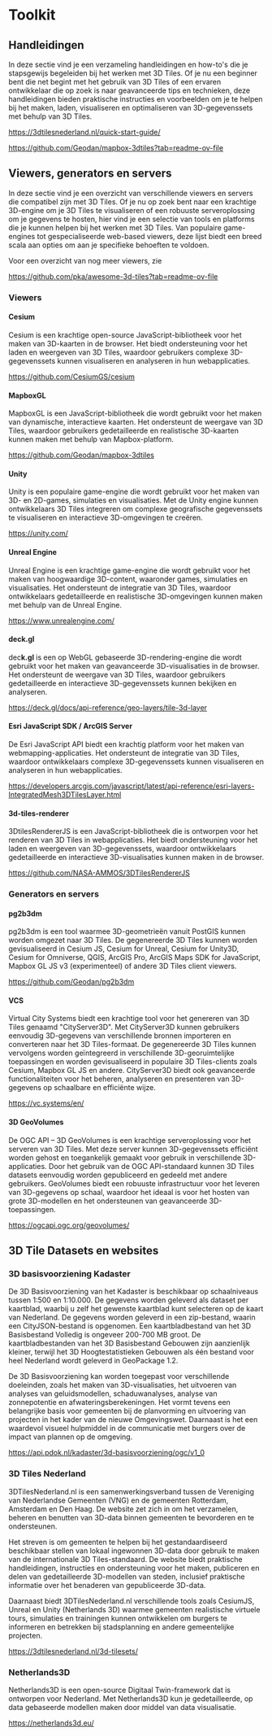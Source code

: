 # Toolkit

## Handleidingen

In deze sectie vind je een verzameling handleidingen en how-to's die je
stapsgewijs begeleiden bij het werken met 3D Tiles. Of je nu een beginner bent
die net begint met het gebruik van 3D Tiles of een ervaren ontwikkelaar die op
zoek is naar geavanceerde tips en technieken, deze handleidingen bieden
praktische instructies en voorbeelden om je te helpen bij het maken, laden,
visualiseren en optimaliseren van 3D-gegevenssets met behulp van 3D Tiles.

<https://3dtilesnederland.nl/quick-start-guide/>

<https://github.com/Geodan/mapbox-3dtiles?tab=readme-ov-file>

## Viewers, generators en servers

In deze sectie vind je een overzicht van verschillende viewers en servers die
compatibel zijn met 3D Tiles. Of je nu op zoek bent naar een krachtige 3D-engine
om je 3D Tiles te visualiseren of een robuuste serveroplossing om je gegevens te
hosten, hier vind je een selectie van tools en platforms die je kunnen helpen
bij het werken met 3D Tiles. Van populaire game-engines tot gespecialiseerde
web-based viewers, deze lijst biedt een breed scala aan opties om aan je
specifieke behoeften te voldoen.

Voor een overzicht van nog meer viewers, zie

<https://github.com/pka/awesome-3d-tiles?tab=readme-ov-file>

### Viewers

#### Cesium

Cesium is een krachtige open-source JavaScript-bibliotheek voor het maken van
3D-kaarten in de browser. Het biedt ondersteuning voor het laden en weergeven
van 3D Tiles, waardoor gebruikers complexe 3D-gegevenssets kunnen visualiseren
en analyseren in hun webapplicaties.

<https://github.com/CesiumGS/cesium>

#### MapboxGL

MapboxGL is een JavaScript-bibliotheek die wordt gebruikt voor het maken van
dynamische, interactieve kaarten. Het ondersteunt de weergave van 3D Tiles,
waardoor gebruikers gedetailleerde en realistische 3D-kaarten kunnen maken met
behulp van Mapbox-platform.

<https://github.com/Geodan/mapbox-3dtiles>

#### Unity

Unity is een populaire game-engine die wordt gebruikt voor het maken van 3D- en
2D-games, simulaties en visualisaties. Met de Unity engine kunnen ontwikkelaars
3D Tiles integreren om complexe geografische gegevenssets te visualiseren en
interactieve 3D-omgevingen te creëren.

<https://unity.com/>

#### Unreal Engine

Unreal Engine is een krachtige game-engine die wordt gebruikt voor het maken van
hoogwaardige 3D-content, waaronder games, simulaties en visualisaties. Het
ondersteunt de integratie van 3D Tiles, waardoor ontwikkelaars gedetailleerde en
realistische 3D-omgevingen kunnen maken met behulp van de Unreal Engine.

<https://www.unrealengine.com/>

#### deck.gl

dec**k.gl** is een op WebGL gebaseerde 3D-rendering-engine die wordt gebruikt
voor het maken van geavanceerde 3D-visualisaties in de browser. Het ondersteunt
de weergave van 3D Tiles, waardoor gebruikers gedetailleerde en interactieve
3D-gegevenssets kunnen bekijken en analyseren.

<https://deck.gl/docs/api-reference/geo-layers/tile-3d-layer>

#### Esri JavaScript SDK / ArcGIS Server

De Esri JavaScript API biedt een krachtig platform voor het maken van
webmapping-applicaties. Het ondersteunt de integratie van 3D Tiles, waardoor
ontwikkelaars complexe 3D-gegevenssets kunnen visualiseren en analyseren in hun
webapplicaties.

<https://developers.arcgis.com/javascript/latest/api-reference/esri-layers-IntegratedMesh3DTilesLayer.html>

#### 3d-tiles-renderer

3DtilesRendererJS is een JavaScript-bibliotheek die is ontworpen voor het
renderen van 3D Tiles in webapplicaties. Het biedt ondersteuning voor het laden
en weergeven van 3D-gegevenssets, waardoor ontwikkelaars gedetailleerde en
interactieve 3D-visualisaties kunnen maken in de browser.

<https://github.com/NASA-AMMOS/3DTilesRendererJS>

### Generators en servers

#### pg2b3dm

pg2b3dm is een tool waarmee 3D-geometrieën vanuit PostGIS kunnen worden omgezet
naar 3D Tiles. De gegenereerde 3D Tiles kunnen worden gevisualiseerd in Cesium
JS, Cesium for Unreal, Cesium for Unity3D, Cesium for Omniverse, QGIS, ArcGIS
Pro, ArcGIS Maps SDK for JavaScript, Mapbox GL JS v3 (experimenteel) of andere
3D Tiles client viewers.

<https://github.com/Geodan/pg2b3dm>

#### VCS

Virtual City Systems biedt een krachtige tool voor het genereren van 3D Tiles
genaamd "CityServer3D". Met CityServer3D kunnen gebruikers eenvoudig 3D-gegevens
van verschillende bronnen importeren en converteren naar het 3D Tiles-formaat.
De gegenereerde 3D Tiles kunnen vervolgens worden geïntegreerd in verschillende
3D-georuimtelijke toepassingen en worden gevisualiseerd in populaire 3D
Tiles-clients zoals Cesium, Mapbox GL JS en andere. CityServer3D biedt ook
geavanceerde functionaliteiten voor het beheren, analyseren en presenteren van
3D-gegevens op schaalbare en efficiënte wijze.

<https://vc.systems/en/>

#### 3D GeoVolumes

De OGC API – 3D GeoVolumes is een krachtige serveroplossing voor het serveren
van 3D Tiles. Met deze server kunnen 3D-gegevenssets efficiënt worden gehost en
toegankelijk gemaakt voor gebruik in verschillende 3D-applicaties. Door het
gebruik van de OGC API-standaard kunnen 3D Tiles datasets eenvoudig worden
gepubliceerd en gedeeld met andere gebruikers. GeoVolumes biedt een robuuste
infrastructuur voor het leveren van 3D-gegevens op schaal, waardoor het ideaal
is voor het hosten van grote 3D-modellen en het ondersteunen van geavanceerde
3D-toepassingen.

<https://ogcapi.ogc.org/geovolumes/>

## 3D Tile Datasets en websites

### 3D basisvoorziening Kadaster

De 3D Basisvoorziening van het Kadaster is beschikbaar op schaalniveaus tussen
1:500 en 1:10.000. De gegevens worden geleverd als dataset per kaartblad,
waarbij u zelf het gewenste kaartblad kunt selecteren op de kaart van Nederland.
De gegevens worden geleverd in een zip-bestand, waarin een CityJSON-bestand is
opgenomen. Een kaartbladbestand van het 3D Basisbestand Volledig is ongeveer
200-700 MB groot. De kaartbladbestanden van het 3D Basisbestand Gebouwen zijn
aanzienlijk kleiner, terwijl het 3D Hoogtestatistieken Gebouwen als één bestand
voor heel Nederland wordt geleverd in GeoPackage 1.2.

De 3D Basisvoorziening kan worden toegepast voor verschillende doeleinden, zoals
het maken van 3D-visualisaties, het uitvoeren van analyses van geluidsmodellen,
schaduwanalyses, analyse van zonnepotentie en afwateringsberekeningen. Het vormt
tevens een belangrijke basis voor gemeenten bij de planvorming en uitvoering van
projecten in het kader van de nieuwe Omgevingswet. Daarnaast is het een
waardevol visueel hulpmiddel in de communicatie met burgers over de impact van
plannen op de omgeving.

<https://api.pdok.nl/kadaster/3d-basisvoorziening/ogc/v1_0>

### 3D Tiles Nederland

3DTilesNederland.nl is een samenwerkingsverband tussen de Vereniging van
Nederlandse Gemeenten (VNG) en de gemeenten Rotterdam, Amsterdam en Den Haag. De
website zet zich in om het verzamelen, beheren en benutten van 3D-data binnen
gemeenten te bevorderen en te ondersteunen.

Het streven is om gemeenten te helpen bij het gestandaardiseerd beschikbaar
stellen van lokaal ingewonnen 3D-data door gebruik te maken van de
internationale 3D Tiles-standaard. De website biedt praktische handleidingen,
instructies en ondersteuning voor het maken, publiceren en delen van
gedetailleerde 3D-modellen van steden, inclusief praktische informatie over het
benaderen van gepubliceerde 3D-data.

Daarnaast biedt 3DTilesNederland.nl verschillende tools zoals CesiumJS, Unreal
en Unity (Netherlands 3D) waarmee gemeenten realistische virtuele tours,
simulaties en trainingen kunnen ontwikkelen om burgers te informeren en
betrekken bij stadsplanning en andere gemeentelijke projecten.

<https://3dtilesnederland.nl/3d-tilesets/>

### Netherlands3D

Netherlands3D is een open-source Digitaal Twin-framework dat is ontworpen voor
Nederland. Met Netherlands3D kun je gedetailleerde, op data gebaseerde modellen
maken door middel van data visualisatie.

<https://netherlands3d.eu/>
